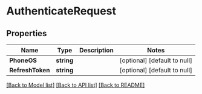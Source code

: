 # AuthenticateRequest

## Properties
Name | Type | Description | Notes
------------ | ------------- | ------------- | -------------
**PhoneOS** | **string** |  | [optional] [default to null]
**RefreshToken** | **string** |  | [optional] [default to null]

[[Back to Model list]](../README.md#documentation-for-models) [[Back to API list]](../README.md#documentation-for-api-endpoints) [[Back to README]](../README.md)

